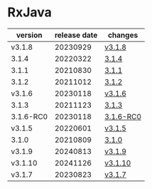 # RxJava	


|version|release date|changes|
|---|---|---|
|v3.1.8|20230929|[v3.1.8](./v3.1.8-20230929.md)|
|3.1.4|20220322|[3.1.4](./3.1.4-20220322.md)|
|3.1.1|20210830|[3.1.1](./3.1.1-20210830.md)|
|3.1.2|20211012|[3.1.2](./3.1.2-20211012.md)|
|v3.1.6|20230118|[v3.1.6](./v3.1.6-20230118.md)|
|3.1.3|20211123|[3.1.3](./3.1.3-20211123.md)|
|3.1.6-RC0|20230118|[3.1.6-RC0](./3.1.6-RC0-20230118.md)|
|v3.1.5|20220601|[v3.1.5](./v3.1.5-20220601.md)|
|3.1.0|20210809|[3.1.0](./3.1.0-20210809.md)|
|v3.1.9|20240813|[v3.1.9](./v3.1.9-20240813.md)|
|v3.1.10|20241126|[v3.1.10](./v3.1.10-20241126.md)|
|v3.1.7|20230823|[v3.1.7](./v3.1.7-20230823.md)|
